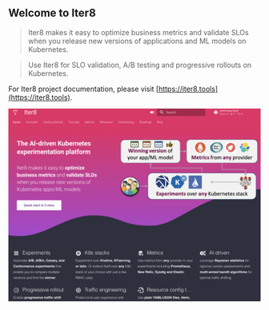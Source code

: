 ## Welcome to Iter8
> Iter8 makes it easy to optimize business metrics and validate SLOs when you release new versions of applications and ML models on Kubernetes.

> Use Iter8 for SLO validation, A/B testing and progressive rollouts on Kubernetes.

For Iter8 project documentation, please visit [https://iter8.tools](https://iter8.tools).

![Iter8 illustration](src/assets/images/ghbanner.png)

